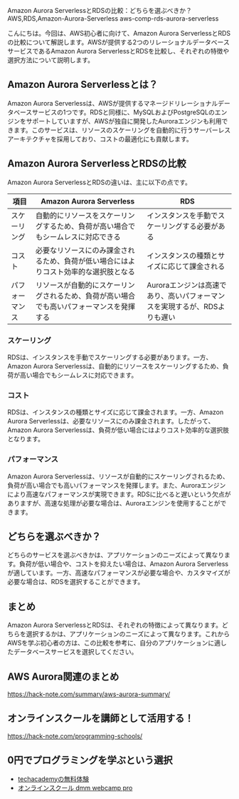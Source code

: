 Amazon Aurora ServerlessとRDSの比較：どちらを選ぶべきか？
AWS,RDS,Amazon-Aurora-Serverless
aws-comp-rds-aurora-serverless

こんにちは。今回は、AWS初心者に向けて、Amazon Aurora ServerlessとRDSの比較について解説します。AWSが提供する2つのリレーショナルデータベースサービスであるAmazon Aurora ServerlessとRDSを比較し、それぞれの特徴や選択方法について説明します。

## Amazon Aurora Serverlessとは？

Amazon Aurora Serverlessは、AWSが提供するマネージドリレーショナルデータベースサービスの1つです。RDSと同様に、MySQLおよびPostgreSQLのエンジンをサポートしていますが、AWSが独自に開発したAuroraエンジンも利用できます。このサービスは、リソースのスケーリングを自動的に行うサーバーレスアーキテクチャを採用しており、コストの最適化にも貢献します。

## Amazon Aurora ServerlessとRDSの比較

Amazon Aurora ServerlessとRDSの違いは、主に以下の点です。

| 項目 | Amazon Aurora Serverless | RDS |
|------|------------------------|-----|
| スケーリング | 自動的にリソースをスケーリングするため、負荷が高い場合でもシームレスに対応できる | インスタンスを手動でスケーリングする必要がある |
| コスト | 必要なリソースにのみ課金されるため、負荷が低い場合にはよりコスト効率的な選択肢となる | インスタンスの種類とサイズに応じて課金される |
| パフォーマンス | リソースが自動的にスケーリングされるため、負荷が高い場合でも高いパフォーマンスを発揮する | Auroraエンジンは高速であり、高いパフォーマンスを実現するが、RDSよりも遅い |

### スケーリング

RDSは、インスタンスを手動でスケーリングする必要があります。一方、Amazon Aurora Serverlessは、自動的にリソースをスケーリングするため、負荷が高い場合でもシームレスに対応できます。

### コスト

RDSは、インスタンスの種類とサイズに応じて課金されます。一方、Amazon Aurora Serverlessは、必要なリソースにのみ課金されます。したがって、Amazon Aurora Serverlessは、負荷が低い場合にはよりコスト効率的な選択肢となります。

### パフォーマンス

Amazon Aurora Serverlessは、リソースが自動的にスケーリングされるため、負荷が高い場合でも高いパフォーマンスを発揮します。また、Auroraエンジンにより高速なパフォーマンスが実現できます。RDSに比べると遅いという欠点がありますが、高速な処理が必要な場合は、Auroraエンジンを使用することができます。

## どちらを選ぶべきか？

どちらのサービスを選ぶべきかは、アプリケーションのニーズによって異なります。負荷が低い場合や、コストを抑えたい場合は、Amazon Aurora Serverlessが適しています。一方、高速なパフォーマンスが必要な場合や、カスタマイズが必要な場合は、RDSを選択することができます。

## まとめ

Amazon Aurora ServerlessとRDSは、それぞれの特徴によって異なります。どちらを選択するかは、アプリケーションのニーズによって異なります。これからAWSを学ぶ初心者の方は、この比較を参考に、自分のアプリケーションに適したデータベースサービスを選択してください。


## AWS Aurora関連のまとめ
https://hack-note.com/summary/aws-aurora-summary/


## オンラインスクールを講師として活用する！
https://hack-note.com/programming-schools/


## 0円でプログラミングを学ぶという選択
- [techacademyの無料体験](//af.moshimo.com/af/c/click?a_id=2612475&amp;p_id=1555&amp;pc_id=2816&amp;pl_id=22706&amp;url=https%3a%2f%2ftechacademy.jp%2fhtmlcss-trial%3futm_source%3dmoshimo%26utm_medium%3daffiliate%26utm_campaign%3dtextad)
- [オンラインスクール dmm webcamp pro](//af.moshimo.com/af/c/click?a_id=2612482&amp;p_id=1363&amp;pc_id=2297&amp;pl_id=39999&amp;guid=on)

